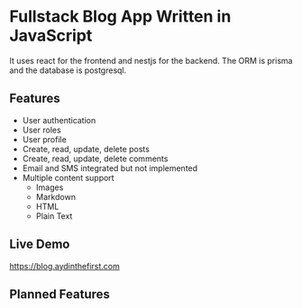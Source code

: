 # Fullstack Blog App Written in JavaScript

It uses react for the frontend and nestjs for the backend. The ORM is prisma and the database is postgresql.

## Features

- User authentication
- User roles
- User profile
- Create, read, update, delete posts
- Create, read, update, delete comments
- Email and SMS integrated but not implemented
- Multiple content support
  - Images
  - Markdown
  - HTML
  - Plain Text

## Live Demo

https://blog.aydinthefirst.com

## Planned Features
